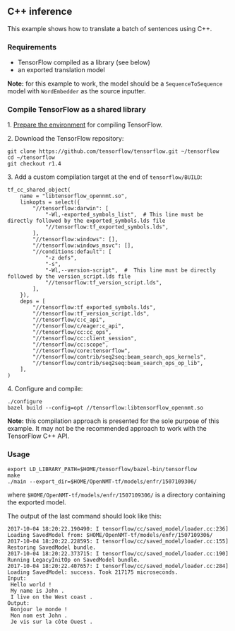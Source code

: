 ## C++ inference

This example shows how to translate a batch of sentences using C++.

### Requirements

* TensorFlow compiled as a library (see below)
* an exported translation model

**Note:** for this example to work, the model should be a `SequenceToSequence` model with `WordEmbedder` as the source inputter.

### Compile TensorFlow as a shared library

1\. [Prepare the environment](https://www.tensorflow.org/install/install_sources#prepare_environment_for_linux) for compiling TensorFlow.

2\. Download the TensorFlow repository:

```
git clone https://github.com/tensorflow/tensorflow.git ~/tensorflow
cd ~/tensorflow
git checkout r1.4
```

3\. Add a custom compilation target at the end of `tensorflow/BUILD`:


```
tf_cc_shared_object(
    name = "libtensorflow_opennmt.so",
    linkopts = select({
        "//tensorflow:darwin": [
            "-Wl,-exported_symbols_list",  # This line must be directly followed by the exported_symbols.lds file
            "//tensorflow:tf_exported_symbols.lds",
        ],
        "//tensorflow:windows": [],
        "//tensorflow:windows_msvc": [],
        "//conditions:default": [
            "-z defs",
            "-s",
            "-Wl,--version-script",  #  This line must be directly followed by the version_script.lds file
            "//tensorflow:tf_version_script.lds",
        ],
    }),
    deps = [
        "//tensorflow:tf_exported_symbols.lds",
        "//tensorflow:tf_version_script.lds",
        "//tensorflow/c:c_api",
        "//tensorflow/c/eager:c_api",
        "//tensorflow/cc:cc_ops",
        "//tensorflow/cc:client_session",
        "//tensorflow/cc:scope",
        "//tensorflow/core:tensorflow",
        "//tensorflow/contrib/seq2seq:beam_search_ops_kernels",
        "//tensorflow/contrib/seq2seq:beam_search_ops_op_lib",
    ],
)
```

4\. Configure and compile:

```
./configure
bazel build --config=opt //tensorflow:libtensorflow_opennmt.so
```

**Note:** this compilation approach is presented for the sole purpose of this example. It may not be the recommended approach to work with the TensorFlow C++ API.

### Usage

```
export LD_LIBRARY_PATH=$HOME/tensorflow/bazel-bin/tensorflow
make
./main --export_dir=$HOME/OpenNMT-tf/models/enfr/1507109306/
```

where `$HOME/OpenNMT-tf/models/enfr/1507109306/` is a directory containing the exported model.

The output of the last command should look like this:

```
2017-10-04 18:20:22.190490: I tensorflow/cc/saved_model/loader.cc:236] Loading SavedModel from: $HOME/OpenNMT-tf/models/enfr/1507109306/
2017-10-04 18:20:22.228595: I tensorflow/cc/saved_model/loader.cc:155] Restoring SavedModel bundle.
2017-10-04 18:20:22.373715: I tensorflow/cc/saved_model/loader.cc:190] Running LegacyInitOp on SavedModel bundle.
2017-10-04 18:20:22.407657: I tensorflow/cc/saved_model/loader.cc:284] Loading SavedModel: success. Took 217175 microseconds.
Input:
 Hello world !
 My name is John .
 I live on the West coast .
Output:
 Bonjour le monde !
 Mon nom est John .
 Je vis sur la côte Ouest .
```
